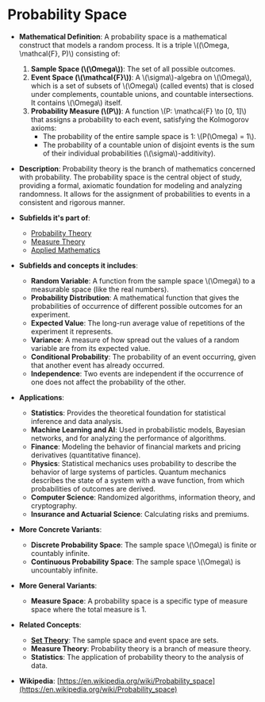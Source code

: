 # Probability Space

- **Mathematical Definition**: A probability space is a mathematical construct that models a random process. It is a triple \\((\Omega, \mathcal{F}, P)\\) consisting of:
    1.  **Sample Space (\\(\Omega\\))**: The set of all possible outcomes.
    2.  **Event Space (\\(\mathcal{F}\\))**: A \\(\sigma\\)-algebra on \\(\Omega\\), which is a set of subsets of \\(\Omega\\) (called events) that is closed under complements, countable unions, and countable intersections. It contains \\(\Omega\\) itself.
    3.  **Probability Measure (\\(P\\))**: A function \\(P: \mathcal{F} \to [0, 1]\\) that assigns a probability to each event, satisfying the Kolmogorov axioms:
        - The probability of the entire sample space is 1: \\(P(\Omega) = 1\\).
        - The probability of a countable union of disjoint events is the sum of their individual probabilities (\\(\sigma\\)-additivity).

- **Description**: Probability theory is the branch of mathematics concerned with probability. The probability space is the central object of study, providing a formal, axiomatic foundation for modeling and analyzing randomness. It allows for the assignment of probabilities to events in a consistent and rigorous manner.

- **Subfields it's part of**:
    - [Probability Theory](https://en.wikipedia.org/wiki/Probability_theory)
    - [Measure Theory](https://en.wikipedia.org/wiki/Measure_theory)
    - [Applied Mathematics](https://en.wikipedia.org/wiki/Applied_mathematics)

- **Subfields and concepts it includes**:
    - **Random Variable**: A function from the sample space \\(\Omega\\) to a measurable space (like the real numbers).
    - **Probability Distribution**: A mathematical function that gives the probabilities of occurrence of different possible outcomes for an experiment.
    - **Expected Value**: The long-run average value of repetitions of the experiment it represents.
    - **Variance**: A measure of how spread out the values of a random variable are from its expected value.
    - **Conditional Probability**: The probability of an event occurring, given that another event has already occurred.
    - **Independence**: Two events are independent if the occurrence of one does not affect the probability of the other.

- **Applications**:
    - **Statistics**: Provides the theoretical foundation for statistical inference and data analysis.
    - **Machine Learning and AI**: Used in probabilistic models, Bayesian networks, and for analyzing the performance of algorithms.
    - **Finance**: Modeling the behavior of financial markets and pricing derivatives (quantitative finance).
    - **Physics**: Statistical mechanics uses probability to describe the behavior of large systems of particles. Quantum mechanics describes the state of a system with a wave function, from which probabilities of outcomes are derived.
    - **Computer Science**: Randomized algorithms, information theory, and cryptography.
    - **Insurance and Actuarial Science**: Calculating risks and premiums.

- **More Concrete Variants**:
    - **Discrete Probability Space**: The sample space \\(\Omega\\) is finite or countably infinite.
    - **Continuous Probability Space**: The sample space \\(\Omega\\) is uncountably infinite.

- **More General Variants**:
    - **Measure Space**: A probability space is a specific type of measure space where the total measure is 1.

- **Related Concepts**:
    - **[Set Theory](../../foundations_of_mathematics/set_theory/set.md)**: The sample space and event space are sets.
    - **Measure Theory**: Probability theory is a branch of measure theory.
    - **Statistics**: The application of probability theory to the analysis of data.

- **Wikipedia**: [https://en.wikipedia.org/wiki/Probability_space](https://en.wikipedia.org/wiki/Probability_space)
